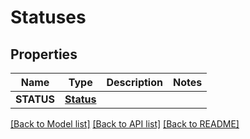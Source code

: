 # Statuses

## Properties
Name | Type | Description | Notes
------------ | ------------- | ------------- | -------------
**STATUS** | [**Status**](Status.md) |  | 

[[Back to Model list]](../README.md#documentation-for-models) [[Back to API list]](../README.md#documentation-for-api-endpoints) [[Back to README]](../README.md)


